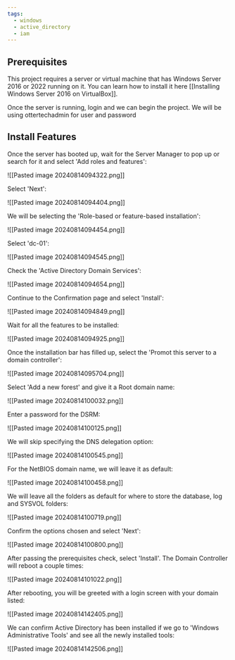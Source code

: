 ```yaml
---
tags:
  - windows
  - active_directory
  - iam
---
```

## Prerequisites
This project requires a server or virtual machine that has Windows Server 2016 or 2022 running on it. You can learn how to install it here [[Installing Windows Server 2016 on VirtualBox]].

Once the server is running, login and we can begin the project. 
We will be using ottertechadmin for user and password
## Install Features

Once the server has booted up, wait for the Server Manager to pop up or search for it and select 'Add roles and features':

![[Pasted image 20240814094322.png]]

Select 'Next':

![[Pasted image 20240814094404.png]]

We will be selecting the 'Role-based or feature-based installation':

![[Pasted image 20240814094454.png]]

Select 'dc-01':

![[Pasted image 20240814094545.png]]

Check the 'Active Directory Domain Services':

![[Pasted image 20240814094654.png]]

Continue to the Confirmation page and select 'Install':

![[Pasted image 20240814094849.png]]

Wait for all the features to be installed:

![[Pasted image 20240814094925.png]]

Once the installation bar has filled up, select the 'Promot this server to a domain controller':

![[Pasted image 20240814095704.png]]

Select 'Add a new forest' and give it a Root domain name:

![[Pasted image 20240814100032.png]]

Enter a password for the DSRM:

![[Pasted image 20240814100125.png]]

We will skip specifying the DNS delegation option:

![[Pasted image 20240814100545.png]]

For the NetBIOS domain name, we will leave it as default:

![[Pasted image 20240814100458.png]]

We will leave all the folders as default for where to store the database, log and SYSVOL folders:

![[Pasted image 20240814100719.png]]

Confirm the options chosen and select 'Next': 

![[Pasted image 20240814100800.png]]

After passing the prerequisites check, select 'Install'. The Domain Controller will reboot a couple times:

![[Pasted image 20240814101022.png]]

After rebooting, you will be greeted with a login screen with your domain listed:

![[Pasted image 20240814142405.png]]

We can confirm Active Directory has been installed if we go to 'Windows Administrative Tools' and see all the newly installed tools:

![[Pasted image 20240814142506.png]]